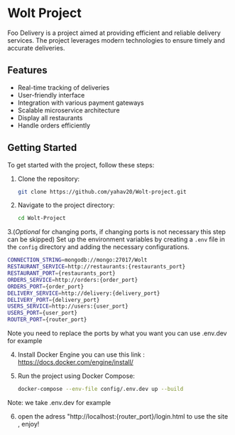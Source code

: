 # Wolt Project

Foo Delivery is a project aimed at providing efficient and reliable delivery services. The project leverages modern technologies to ensure timely and accurate deliveries.

## Features

- Real-time tracking of deliveries
- User-friendly interface
- Integration with various payment gateways
- Scalable microservice architecture
- Display all restaurants
- Handle orders efficiently

## Getting Started

To get started with the project, follow these steps:

1. Clone the repository:
    ```sh
    git clone https://github.com/yahav20/Wolt-project.git
    ```
2. Navigate to the project directory:
    ```sh
    cd Wolt-Project
    ```
3.(*Optional* for changing ports, if changing ports is not necessary this step can be skipped) Set up the environment variables by creating a `.env` file in the `config` directory and adding the necessary configurations.
   
````bash
CONNECTION_STRING=mongodb://mongo:27017/Wolt
RESTAURANT_SERVICE=http://restaurants:{restaurants_port}
RESTAURANT_PORT={restaurants_port}
ORDERS_SERVICE=http://orders:{order_port}
ORDERS_PORT={order_port}
DELIVERY_SERVICE=http://delivery:{delivery_port}
DELIVERY_PORT={delivery_port}
USERS_SERVICE=http://users:{user_port}
USERS_PORT={user_port}
ROUTER_PORT={router_port}
````
Note you need to replace the ports by what you want you can use .env.dev for example

4. Install Docker Engine you can use this link : https://docs.docker.com/engine/install/

5. Run the project using Docker Compose:
    ```sh
    docker-compose --env-file config/.env.dev up --build
    ```
Note: we take .env.dev for example 

6. open the adress "http://localhost:{router_port}/login.html to use the site , enjoy!
